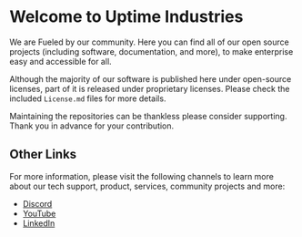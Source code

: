 # Welcome to Uptime Industries
We are Fueled by our community. Here you can find all of our open source projects (including software, documentation, and more), to make enterprise easy and accessible for all.


Although the majority of our software is published here under open-source licenses, part of it is released under proprietary licenses. Please check the included `License.md` files for more details.


Maintaining the repositories can be thankless please consider supporting. Thank you in advance for your contribution.


## Other Links
For more information, please visit the following channels to learn more about our tech support, product, services, community projects and more:

- [Discord](discord.gg/uptime-industries)
- [YouTube](https://www.youtube.com/channel/UChD4brxh9TQUQpoq-9UX6yw)
- [LinkedIn](https://www.linkedin.com/company/uptimeindustries)
